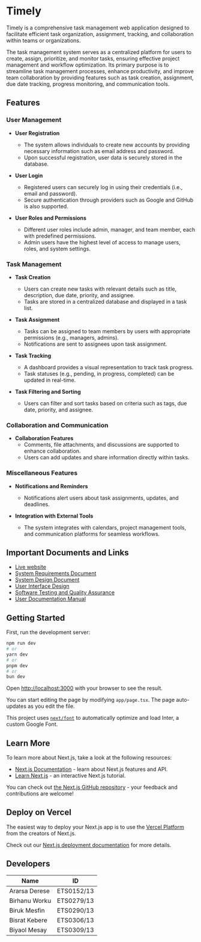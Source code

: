 # Timely
Timely is a comprehensive task management web application designed to facilitate efficient task organization, assignment, tracking, and collaboration within teams or organizations.

The task management system serves as a centralized platform for users to create, assign, prioritize, and monitor tasks, ensuring effective project management and workflow optimization. Its primary purpose is to streamline task management processes, enhance productivity, and improve team collaboration by providing features such as task creation, assignment, due date tracking, progress monitoring, and communication tools.

## Features

### User Management
- **User Registration**  
  - The system allows individuals to create new accounts by providing necessary information such as email address and password.  
  - Upon successful registration, user data is securely stored in the database.
  
- **User Login**  
  - Registered users can securely log in using their credentials (i.e., email and password).  
  - Secure authentication through providers such as Google and GitHub is also supported.

- **User Roles and Permissions**  
  - Different user roles include admin, manager, and team member, each with predefined permissions.  
  - Admin users have the highest level of access to manage users, roles, and system settings.

### Task Management
- **Task Creation**  
  - Users can create new tasks with relevant details such as title, description, due date, priority, and assignee.  
  - Tasks are stored in a centralized database and displayed in a task list.

- **Task Assignment**  
  - Tasks can be assigned to team members by users with appropriate permissions (e.g., managers, admins).  
  - Notifications are sent to assignees upon task assignment.

- **Task Tracking**  
  - A dashboard provides a visual representation to track task progress.  
  - Task statuses (e.g., pending, in progress, completed) can be updated in real-time.

- **Task Filtering and Sorting**  
  - Users can filter and sort tasks based on criteria such as tags, due date, priority, and assignee.

### Collaboration and Communication
- **Collaboration Features**  
  - Comments, file attachments, and discussions are supported to enhance collaboration.  
  - Users can add updates and share information directly within tasks.

### Miscellaneous Features
- **Notifications and Reminders**  
  - Notifications alert users about task assignments, updates, and deadlines.
  
- **Integration with External Tools**  
  - The system integrates with calendars, project management tools, and communication platforms for seamless workflows.

## Important Documents and Links
- [Live website](https://task.thearc.tech)
- [System Requirements Document](https://docs.google.com/document/d/1rTYxRgNTZVpW4h4aP3Nxr-lczjK0rjVaKvt7FAQbNYo/edit?usp=sharing)
- [System Design Document](https://docs.google.com/document/d/1clAEO7TsbToT7P--Wd2B1eGHCl_JWfyZvAi-Hugc9e8/edit?usp=sharing)
- [User Interface Design](https://www.figma.com/file/ODgHEzMrPy67yLTthphwNT/Timely---Task-Management-System?type=design&node-id=0%3A1&mode=design&t=P4GLk9fUtJynRcZ1-1)
- [Software Testing and Quality Assurance](https://docs.google.com/document/d/1qPcSxKjMxjceWqE9CutCcPI1hlWh1MG-9pBpwWzgxzk/edit?usp=sharing)
- [User Documentation Manual](https://docs.google.com/document/d/1wyD5pFXpIl0kVHvaZyFnDELNIHgUHLQpRKP66sEOwrg/edit?usp=sharing)

## Getting Started

First, run the development server:

```bash
npm run dev
# or
yarn dev
# or
pnpm dev
# or
bun dev
```

Open [http://localhost:3000](http://localhost:3000) with your browser to see the result.

You can start editing the page by modifying `app/page.tsx`. The page auto-updates as you edit the file.

This project uses [`next/font`](https://nextjs.org/docs/basic-features/font-optimization) to automatically optimize and load Inter, a custom Google Font.

## Learn More

To learn more about Next.js, take a look at the following resources:

- [Next.js Documentation](https://nextjs.org/docs) - learn about Next.js features and API.
- [Learn Next.js](https://nextjs.org/learn) - an interactive Next.js tutorial.

You can check out [the Next.js GitHub repository](https://github.com/vercel/next.js/) - your feedback and contributions are welcome!

## Deploy on Vercel

The easiest way to deploy your Next.js app is to use the [Vercel Platform](https://vercel.com/new?utm_medium=default-template&filter=next.js&utm_source=create-next-app&utm_campaign=create-next-app-readme) from the creators of Next.js.

Check out our [Next.js deployment documentation](https://nextjs.org/docs/deployment) for more details.

## Developers
| Name              | ID         |
|-------------------|------------|
| Ararsa Derese     | ETS0152/13 |
| Birhanu Worku     | ETS0279/13 |
| Biruk Mesfin      | ETS0290/13 |
| Bisrat Kebere     | ETS0306/13 |
| Biyaol Mesay      | ETS0309/13 |